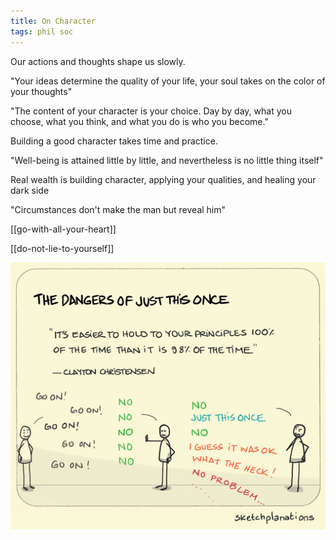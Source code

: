 ```yaml
---
title: On Character
tags: phil soc
---
```



Our actions and thoughts shape us slowly. 

"Your ideas determine the quality of your life, your soul takes on the color of your thoughts"  

"The content of your character is your choice. Day by day, what you choose, what you think, and what you do is who you become."  

Building a good character takes time and practice. 

"Well-being is attained little by little, and nevertheless is no little thing itself"

Real wealth is building character, applying your qualities, and healing your dark side 

"Circumstances don't make the man but reveal him"  

[[go-with-all-your-heart]]

[[do-not-lie-to-yourself]]

![](/static/img/principles-all-the-time.jpeg)
